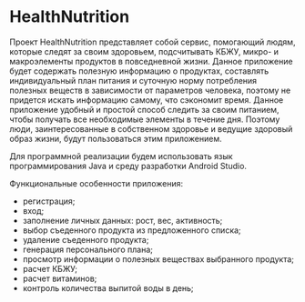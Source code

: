 # HealthNutrition

Проект HealthNutrition представляет собой сервис, помогающий людям, которые следят за своим здоровьем, подсчитывать КБЖУ, микро- и макроэлементы продуктов в повседневной жизни.
Данное приложение будет содержать полезную информацию о продуктах, составлять индивидуальный план питания и суточную норму потребления полезных веществ 
в зависимости от параметров человека, поэтому не придется искать информацию самому, что сэкономит время. 
Данное приложение удобный и простой способ следить за своим питанием, чтобы получать все необходимые элементы в течение дня. 
Поэтому люди, заинтересованные в собственном здоровье и ведущие здоровый образ жизни, будут пользоваться этим приложением.

Для программной реализации будем использовать язык программирования Java и среду разработки Android Studio.

Функциональные особенности приложения:

* регистрация;
* вход;
* заполнение личных данных: рост, вес, активность;
* выбор съеденного продукта из предложенного списка;
* удаление съеденного продукта;
* генерация персонального плана;
* просмотр информации о полезных веществах выбранного продукта;
* расчет КБЖУ;
* расчет витаминов;
* контроль количества выпитой воды в день;
